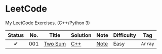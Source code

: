 # LeetCode

My LeetCode Exercises. (C++/Python 3)

|Status|No.|Title|Solution|Note|Difficulty|Tag|
|:---:|---|-----|--------|----|----------|---|
|✔|001|[Two Sum](https://leetcode.com/problems/two-sum)|[C++](./Array/Easy/001_Two-Sum/solution.h)|[Note](./array/Easy/001_Two-Sum/)|Easy|`Array`|